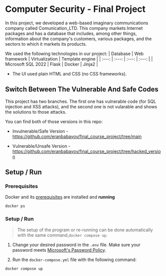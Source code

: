 # Computer Security - Final Project

In this project, we developed a web-based imaginary communications company called Comunication_LTD. This company markets Internet packages and has a database that includes, among other things, information about the company's customers, various packages, and the sectors to which it markets its products.

We used the following technologies in our project:
| Database  | Web framework | Virtualization | Template engine |
| :---:   | :---: | :---: | :---: |
| Microsoft SQL 2022 | Flask   | Docker   | Jinja2 |

* The UI used plain HTML and CSS (no CSS frameworks).

## Switch Between The Vulnerable And Safe Codes
This project has two branches. The first one has vulnerable code (for SQL injection and XSS attacks), and the second one is not vularable and shows the solutions to those attacks.

You can find both of those versions in this repo:

* Invulnerable/Safe Version - https://github.com/eranbabayov/final_course_project/tree/main

* Vulnerable/Unsafe Version - https://github.com/eranbabayov/final_course_project/tree/hacked_version
## Setup / Run
### Prerequisites

Docker and its [prerequisites](https://docs.docker.com/desktop/install/windows-install/#system-requirements) are installed and **running**
```bash
docker ps
```

### Setup / Run
> The setup of the program or re-running can be done automatically with the same command,`docker compose up`.

1. Change your desired password in the `.env` file. Make sure your password meets [Microsoft's Password Policy](https://learn.microsoft.com/en-us/sql/relational-databases/security/password-policy?view=sql-server-ver16#password-complexity).

2. Run the `docker-compose.yml` file with the following command:
```bash
docker compose up
```

